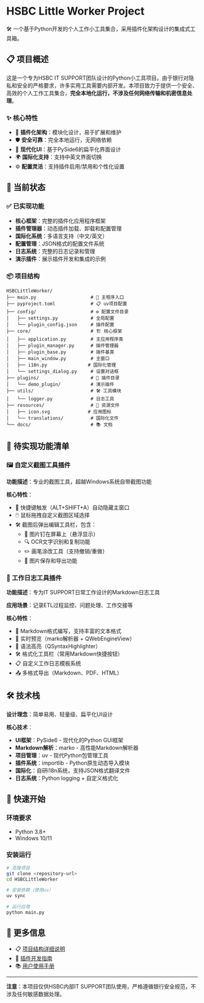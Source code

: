 # HSBC Little Worker Project

🛠️ 一个基于Python开发的个人工作小工具集合，采用插件化架构设计的集成式工具箱。

## 📋 项目概述

这是一个专为HSBC IT SUPPORT团队设计的Python小工具项目。由于银行对隐私和安全的严格要求，许多实用工具需要内部开发。本项目致力于提供一个安全、高效的个人工作工具集合，**完全本地化运行，不涉及任何网络传输和机密信息处理**。

### ✨ 核心特性

- 🔌 **插件化架构**：模块化设计，易于扩展和维护
- 🛡️ **安全可靠**：完全本地运行，无网络依赖
- 🎨 **现代化UI**：基于PySide6的扁平化界面设计
- 🌍 **国际化支持**：支持中英文界面切换
- ⚙️ **配置灵活**：支持插件启用/禁用和个性化设置

## 🚀 当前状态

### ✅ 已实现功能

- **核心框架**：完整的插件化应用程序框架
- **插件管理器**：动态插件加载、卸载和配置管理
- **国际化系统**：多语言支持（中文/英文）
- **配置管理**：JSON格式的配置文件系统
- **日志系统**：完整的日志记录和管理
- **演示插件**：展示插件开发和集成的示例

### 📦 项目结构

```
HSBCLittleWorker/
├── main.py                    # 🚀 主程序入口
├── pyproject.toml             # 📋 uv项目配置
├── config/                    # ⚙️ 配置文件目录
│   ├── settings.py            # 全局配置
│   └── plugin_config.json     # 插件配置
├── core/                      # 🏗️ 核心框架
│   ├── application.py         # 主应用程序类
│   ├── plugin_manager.py      # 插件管理器
│   ├── plugin_base.py         # 插件基类
│   ├── main_window.py         # 主窗口
│   ├── i18n.py               # 国际化管理
│   └── settings_dialog.py     # 设置对话框
├── plugins/                   # 🔌 插件目录
│   └── demo_plugin/           # 演示插件
├── utils/                     # 🛠️ 工具模块
│   └── logger.py              # 日志工具
├── resources/                 # 📁 资源文件
│   ├── icon.svg              # 应用图标
│   └── translations/          # 国际化文件
└── docs/                      # 📚 文档
```

## 🎯 待实现功能清单

### 🖼️ 自定义截图工具插件

**功能描述**：专业的截图工具，超越Windows系统自带截图功能

**核心特性**：
- 🎯 快捷键触发（ALT+SHIFT+A）自动隐藏主窗口
- 🖱️ 鼠标拖拽自定义截图区域选择
- 🛠️ 截图后弹出编辑工具栏，包含：
  - 📌 图片钉在屏幕上（悬浮显示）
  - 🔍 OCR文字识别和复制功能
  - ✏️ 画笔涂改工具（支持撤销/重做）
  - 💾 图片保存和导出功能

### 📝 工作日志工具插件

**功能描述**：专为IT SUPPORT日常工作设计的Markdown日志工具

**应用场景**：记录ETL过程监控、问题处理、工作交接等

**核心特性**：
- 📄 Markdown格式编写，支持丰富的文本格式
- 👀 实时预览（marko解析器 + QWebEngineView）
- 🎨 语法高亮（QSyntaxHighlighter）
- 🛠️ 格式化工具栏（常用Markdown快捷按钮）
- 📋 自定义工作日志模板系统
- 📤 多格式导出（Markdown、PDF、HTML）

## 🛠️ 技术栈

**设计理念**：简单易用、轻量级、扁平化UI设计

**核心技术**：
- **UI框架**：PySide6 - 现代化的Python GUI框架
- **Markdown解析**：marko - 高性能Markdown解析器
- **项目管理**：uv - 现代Python包管理工具
- **插件系统**：importlib - Python原生动态导入模块
- **国际化**：自研i18n系统，支持JSON格式翻译文件
- **日志系统**：Python logging + 自定义格式化

## 🚀 快速开始

### 环境要求
- Python 3.8+
- Windows 10/11

### 安装运行

```bash
# 克隆项目
git clone <repository-url>
cd HSBCLittleWorker

# 安装依赖（使用uv）
uv sync

# 运行应用
python main.py
```

## 📖 更多信息

- 📋 [项目结构详细说明](project_structure.md)
- 🔌 [插件开发指南](docs/plugin_development.md)
- 📚 [用户使用手册](docs/user_guide.md)

---

**注意**：本项目仅供HSBC内部IT SUPPORT团队使用，严格遵循银行安全规范，不涉及任何敏感数据处理。

